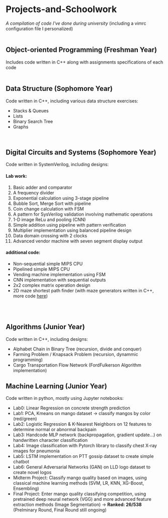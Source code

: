 # Projects-and-Schoolwork

  *A compilation of code I've done during university* (including a vimrc configuration file I personalized)
  <br>
  <br>
  
## **Object-oriented Programming (Freshman Year)**
Includes code written in C++ along with assignments specifications of each code
<br>
<br>

## **Data Structure (Sophomore Year)**
Code written in C++, including various data structure exercises:
* Stacks & Queues
* Lists
* Binary Search Tree
* Graphs  
<br>

## **Digital Circuits and Systems (Sophomore Year)**

Code written in SystemVerilog, including designs:<br>
#### Lab work:
1. Basic adder and comparator
1. A frequency divider
1. Exponential calculation using 3-stage pipeline
1. Bubble Sort, Merge Sort with pipeline
1. Coin change calculation with FSM
1. A pattern for SysVerilog validation involving mathematic operations
1. 1-D image ReLu and pooling (CNN)
1. Simple addition using pipeline with pattern verification
1. Multiplier implementation using balanced pipeline design 
1. Data domain crossing with 2 clocks
1. Advanced vendor machine with seven segment display output


#### additional code:
* Non-sequential simple MIPS CPU
* Pipelined simple MIPS CPU
* Vending machine implementation using FSM
* CNN implementation with sequential outputs
* 2x2 complex matrix operation design
* 2D maze shortest path finder (with maze generators written in C++, more code [here](https://github.com/YorkGrizzly/2D-maze-with-system-verilog))
<br>
<br>

## **Algorithms (Junior Year)**
Code written in C++, including designs:
* Alphabet Chain in Binary Tree (recursion, divide and conquer)
* Farming Problem / Knapsack Problem (recursion, dynammic programming)
* Cargo Transportation Flow Network (FordFulkerson Algorithm implementation)

## **Machine Learning (Junior Year)**
Code written in python, mostly using Jupyter notebooks:
* Lab0: Linear Regression on concrete strength prediction
* Lab1: PCA, Kmeans on mango dataset → classify mangos by color (red/green)
* Lab2: Logistic Regression & K-Nearest Neighbors on 12 features to determine normal or abnormal backpain
* Lab3: Handcode MLP network (backpropagation, gradient update...) on handwritten character classification
* Lab4: Image classification with Pytorch library to classify chest X-ray images for pneumonia
* Lab5: LSTM implementation on PTT gossip dataset to create simple chatbot
* Lab6: General Adversarial Networks (GAN) on LLD logo dataset to create novel logos
* Midterm Project: Classify mango quality based on images, using classical machine learning methods (SVM, LR, KNN, XG-Boost, Ensembling)
* Final Project: Enter mango quality classifying competition, using pretrained deep neural network (VGG) and more advanced feature extraction methods (Image  Segmentation) → <b> Ranked: 26/538 </b> (Prelminary Round, Final Round still ongoing) 
